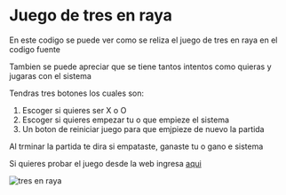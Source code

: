# Juego de tres en raya

En este codigo se puede ver como se reliza el juego de tres en raya en el codigo fuente

Tambien se puede apreciar que se tiene tantos intentos como quieras y jugaras con el sistema

Tendras tres botones los cuales son:
1. Escoger si quieres ser X o O
2. Escoger si quieres empezar tu o que empieze el sistema
3. Un boton de reiniciar juego para que emjpieze de nuevo la partida

Al trminar la partida te dira si empataste, ganaste tu o gano e sistema

Si quieres probar el juego desde la web ingresa [aqui](https://juego-tresenraya.netlify.app)
 
![tres en raya](https://github.com/user-attachments/assets/8f7f4c4a-3bdc-47d9-988b-53274938e471)
